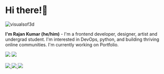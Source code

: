 
<h1 align="left">Hi there!👋</h1>
<!-- <h3 align="center">Frontend Developer | UI/UX Designer | 3D Artist</h3> -->
<p align="left"> <img src="https://komarev.com/ghpvc/?username=visualsof3d&label=Profile%20views&color=0e75b6&style=flat" alt="visualsof3d" /> </p>

**I'm Rajan Kumar (he/him)** - I'm a frontend developer, designer, artist and undergrad student. I'm interested in DevOps, python, and building thriving online communities. I'm currently working on Portfolio.

<div align="left">
    <img src="https://skillicons.dev/icons?i=cpp,html,css,javascript,java,python,react,nodejs,docker,git"/>
    <img src="https://skillicons.dev/icons?i=github,vscode,figma,photoshop,tailwind"/>
</div>

 </div>
 <br/>
<div align="left"> 
  <a href="mailto:rajankrr5151@gmail.com">
    <img src="https://img.shields.io/badge/Gmail-333333?style=for-the-badge&logo=gmail&logoColor=red" />
  </a>
  <a href="https://www.linkedin.com/in/rajankrr" target="_blank">
    <img src="https://img.shields.io/badge/LinkedIn-0077B5?style=for-the-badge&logo=linkedin&logoColor=white" target="_blank" />
  </a>
  <a href="https://art-store-frontend.vercel.app" target="_blank">
     <img src="https://img.shields.io/badge/Portfolio-FF5722?style=for-the-badge&logo=todoist&logoColor=white" target="_blank" /> <!-- sqlite, safari, google-chrome are other good icon options -->
  </a>
<div/>

